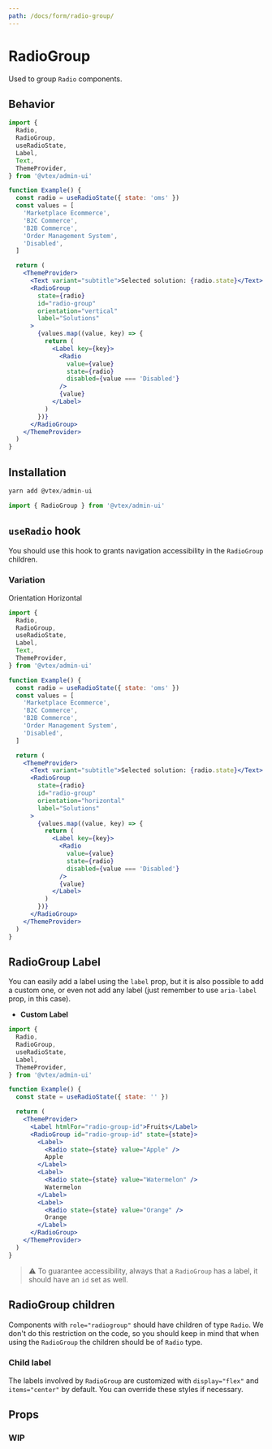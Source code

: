 ```yaml
---
path: /docs/form/radio-group/
---
```


# RadioGroup

Used to group `Radio` components.

## Behavior

```jsx
import {
  Radio,
  RadioGroup,
  useRadioState,
  Label,
  Text,
  ThemeProvider,
} from '@vtex/admin-ui'

function Example() {
  const radio = useRadioState({ state: 'oms' })
  const values = [
    'Marketplace Ecommerce',
    'B2C Commerce',
    'B2B Commerce',
    'Order Management System',
    'Disabled',
  ]

  return (
    <ThemeProvider>
      <Text variant="subtitle">Selected solution: {radio.state}</Text>
      <RadioGroup
        state={radio}
        id="radio-group"
        orientation="vertical"
        label="Solutions"
      >
        {values.map((value, key) => {
          return (
            <Label key={key}>
              <Radio
                value={value}
                state={radio}
                disabled={value === 'Disabled'}
              />
              {value}
            </Label>
          )
        })}
      </RadioGroup>
    </ThemeProvider>
  )
}
```

## Installation

```jsx static
yarn add @vtex/admin-ui
```

```jsx static
import { RadioGroup } from '@vtex/admin-ui'
```

## `useRadio` hook

You should use this hook to grants navigation accessibility in the `RadioGroup` children.

### Variation

Orientation Horizontal

```jsx
import {
  Radio,
  RadioGroup,
  useRadioState,
  Label,
  Text,
  ThemeProvider,
} from '@vtex/admin-ui'

function Example() {
  const radio = useRadioState({ state: 'oms' })
  const values = [
    'Marketplace Ecommerce',
    'B2C Commerce',
    'B2B Commerce',
    'Order Management System',
    'Disabled',
  ]

  return (
    <ThemeProvider>
      <Text variant="subtitle">Selected solution: {radio.state}</Text>
      <RadioGroup
        state={radio}
        id="radio-group"
        orientation="horizontal"
        label="Solutions"
      >
        {values.map((value, key) => {
          return (
            <Label key={key}>
              <Radio
                value={value}
                state={radio}
                disabled={value === 'Disabled'}
              />
              {value}
            </Label>
          )
        })}
      </RadioGroup>
    </ThemeProvider>
  )
}
```

## RadioGroup Label

You can easily add a label using the `label` prop, but it is also possible to add a custom one, or even not add any label (just remember to use `aria-label` prop, in this case).

- **Custom Label**

```jsx
import {
  Radio,
  RadioGroup,
  useRadioState,
  Label,
  ThemeProvider,
} from '@vtex/admin-ui'

function Example() {
  const state = useRadioState({ state: '' })

  return (
    <ThemeProvider>
      <Label htmlFor="radio-group-id">Fruits</Label>
      <RadioGroup id="radio-group-id" state={state}>
        <Label>
          <Radio state={state} value="Apple" />
          Apple
        </Label>
        <Label>
          <Radio state={state} value="Watermelon" />
          Watermelon
        </Label>
        <Label>
          <Radio state={state} value="Orange" />
          Orange
        </Label>
      </RadioGroup>
    </ThemeProvider>
  )
}
```

> ⚠️ To guarantee accessibility, always that a `RadioGroup` has a label, it should have an `id` set as well.

## RadioGroup children

Components with `role="radiogroup"` should have children of type `Radio`. We don't do this restriction on the code, so you should keep in mind that when using the `RadioGroup` the children should be of `Radio` type.

### Child label

The labels involved by `RadioGroup` are customized with `display="flex"` and `items="center"` by default. You can override these styles if necessary.

## Props

### WIP

<proptypes heading="RadioGroup" component="RadioGroup"/>
